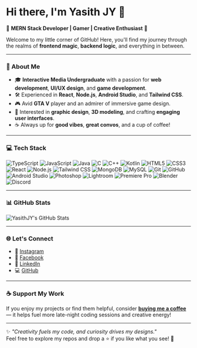 # Hi there, I'm Yasith JY 👋

🌟 **MERN Stack Developer | Gamer | Creative Enthusiast** 🌟  

Welcome to my little corner of GitHub! Here, you'll find my journey through the realms of **frontend magic**, **backend logic**, and everything in between.  

---

### 🚀 About Me
- 🎓 **Interactive Media Undergraduate** with a passion for **web development**, **UI/UX design**, and **game development**.
- 🛠️ Experienced in **React**, **Node.js**, **Android Studio**, and **Tailwind CSS**.
- 🎮 Avid **GTA V** player and an admirer of immersive game design.
- 🎨 Interested in **graphic design**, **3D modeling**, and crafting **engaging user interfaces**.
- ☕ Always up for **good vibes**, **great convos**, and a cup of coffee!

---

### 💻 Tech Stack
![TypeScript](https://img.shields.io/badge/-TypeScript-3178C6?style=flat-square&logo=typescript&logoColor=white)
![JavaScript](https://img.shields.io/badge/-JavaScript-F7DF1E?style=flat-square&logo=javascript&logoColor=black)
![Java](https://img.shields.io/badge/-Java-007396?style=flat-square&logo=java&logoColor=white)
![C](https://img.shields.io/badge/-C-A8B9CC?style=flat-square&logo=c&logoColor=black)
![C++](https://img.shields.io/badge/-C++-00599C?style=flat-square&logo=cplusplus&logoColor=white)
![Kotlin](https://img.shields.io/badge/-Kotlin-0095D5?style=flat-square&logo=kotlin&logoColor=white)
![HTML5](https://img.shields.io/badge/-HTML5-E34F26?style=flat-square&logo=html5&logoColor=white)
![CSS3](https://img.shields.io/badge/-CSS3-1572B6?style=flat-square&logo=css3)
![React](https://img.shields.io/badge/-React-61DAFB?style=flat-square&logo=react&logoColor=black)
![Node.js](https://img.shields.io/badge/-Node.js-339933?style=flat-square&logo=nodedotjs&logoColor=white)
![Tailwind CSS](https://img.shields.io/badge/-Tailwind%20CSS-06B6D4?style=flat-square&logo=tailwindcss&logoColor=white)
![MongoDB](https://img.shields.io/badge/-MongoDB-47A248?style=flat-square&logo=mongodb&logoColor=white)
![MySQL](https://img.shields.io/badge/-MySQL-4479A1?style=flat-square&logo=mysql&logoColor=white)
![Git](https://img.shields.io/badge/-Git-F05032?style=flat-square&logo=git&logoColor=white)
![GitHub](https://img.shields.io/badge/-GitHub-181717?style=flat-square&logo=github)
![Android Studio](https://img.shields.io/badge/-Android%20Studio-3DDC84?style=flat-square&logo=androidstudio&logoColor=white)
![Photoshop](https://img.shields.io/badge/-Photoshop-31A8FF?style=flat-square&logo=adobephotoshop&logoColor=white)
![Lightroom](https://img.shields.io/badge/-Lightroom-31A8FF?style=flat-square&logo=adobelightroom&logoColor=white)
![Premiere Pro](https://img.shields.io/badge/-Premiere%20Pro-9999FF?style=flat-square&logo=adobepremierepro&logoColor=white)
![Blender](https://img.shields.io/badge/-Blender-F5792A?style=flat-square&logo=blender&logoColor=white)
![Discord](https://img.shields.io/badge/-Discord-5865F2?style=flat-square&logo=discord&logoColor=white)

---

### 📊 GitHub Stats
![YasithJY's GitHub Stats](https://github-readme-stats.vercel.app/api?username=YasithJY&show_icons=true&theme=radical)

---

### 🌐 Let's Connect
- 📸 [Instagram](https://www.instagram.com/yasith.jy/)  
- 📘 [Facebook](https://www.facebook.com/Yasith.JY)  
- 💼 [LinkedIn](https://linkedin.com/in/yasith-jy-351aa731a/)  
- 💻 [GitHub](https://github.com/YasithJY)  

---

### ☕ Support My Work
If you enjoy my projects or find them helpful, consider [**buying me a coffee**](https://buymeacoffee.com/Yasith_JY) — it helps fuel more late-night coding sessions and creative energy!

---


✨ *"Creativity fuels my code, and curiosity drives my designs."*  
Feel free to explore my repos and drop a ⭐ if you like what you see! 🚀
